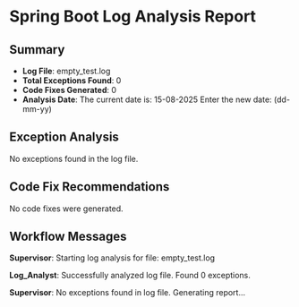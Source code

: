 # Spring Boot Log Analysis Report

## Summary
- **Log File**: empty_test.log
- **Total Exceptions Found**: 0
- **Code Fixes Generated**: 0
- **Analysis Date**: The current date is: 15-08-2025 
Enter the new date: (dd-mm-yy)

## Exception Analysis

No exceptions found in the log file.

## Code Fix Recommendations

No code fixes were generated.

## Workflow Messages

**Supervisor**: Starting log analysis for file: empty_test.log

**Log_Analyst**: Successfully analyzed log file. Found 0 exceptions.

**Supervisor**: No exceptions found in log file. Generating report...

